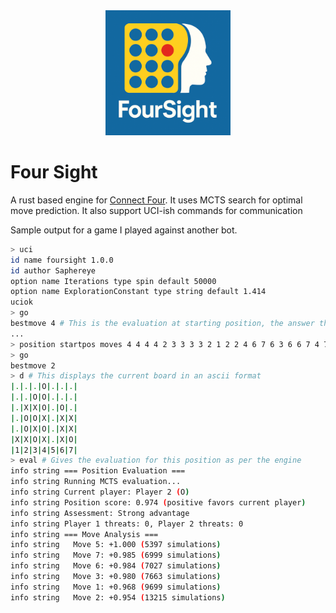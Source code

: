 <div align=center>
  <img src="./assets/logo.png" width=200>
</div>

# Four Sight
A rust based engine for [Connect Four](https://en.wikipedia.org/wiki/Connect_Four). It uses MCTS search for optimal move prediction. It also support UCI-ish commands for communication

Sample output for a game I played against another bot.
```bash
> uci
id name foursight 1.0.0
id author Saphereye
option name Iterations type spin default 50000
option name ExplorationConstant type string default 1.414
uciok
> go
bestmove 4 # This is the evaluation at starting position, the answer the columns number
...
> position startpos moves 4 4 4 4 2 3 3 3 3 2 1 2 2 4 6 7 6 3 6 6 7 4 7
> go
bestmove 2
> d # This displays the current board in an ascii format
|.|.|.|O|.|.|.|
|.|.|O|O|.|.|.|
|.|X|X|O|.|O|.|
|.|O|O|X|.|X|X|
|.|O|X|O|.|X|X|
|X|X|O|X|.|X|O|
|1|2|3|4|5|6|7|
> eval # Gives the evaluation for this position as per the engine
info string === Position Evaluation ===
info string Running MCTS evaluation...
info string Current player: Player 2 (O)
info string Position score: 0.974 (positive favors current player)
info string Assessment: Strong advantage
info string Player 1 threats: 0, Player 2 threats: 0
info string === Move Analysis ===
info string   Move 5: +1.000 (5397 simulations)
info string   Move 7: +0.985 (6999 simulations)
info string   Move 6: +0.984 (7027 simulations)
info string   Move 3: +0.980 (7663 simulations)
info string   Move 1: +0.968 (9699 simulations)
info string   Move 2: +0.954 (13215 simulations)
```
